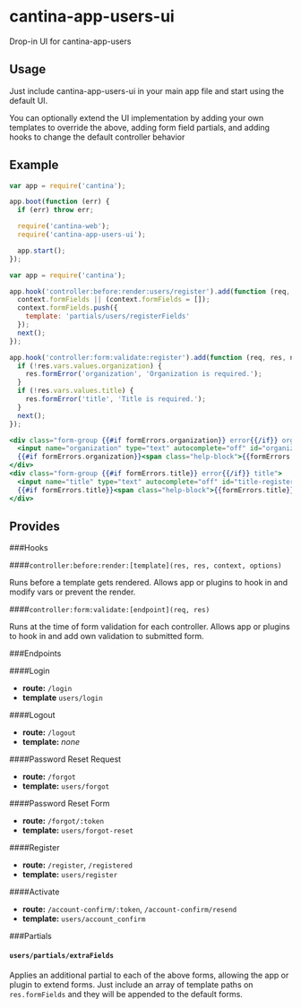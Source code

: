 cantina-app-users-ui
====================

Drop-in UI for cantina-app-users

Usage
------
Just include cantina-app-users-ui in your main app file and start using the
default UI.

You can optionally extend the UI implementation by adding your own templates
to override the above, adding form field partials, and adding hooks
to change the default controller behavior

Example
-------
```js
var app = require('cantina');

app.boot(function (err) {
  if (err) throw err;

  require('cantina-web');
  require('cantina-app-users-ui');

  app.start();
});
```

```js
var app = require('cantina');

app.hook('controller:before:render:users/register').add(function (req, res, context, options, next) {
  context.formFields || (context.formFields = []);
  context.formFields.push({
    template: 'partials/users/registerFields'
  });
  next();
});

app.hook('controller:form:validate:register').add(function (req, res, next) {
  if (!res.vars.values.organization) {
    res.formError('organization', 'Organization is required.');
  }
  if (!res.vars.values.title) {
    res.formError('title', 'Title is required.');
  }
  next();
});
```

```hbs
<div class="form-group {{#if formErrors.organization}} error{{/if}} organization">
  <input name="organization" type="text" autocomplete="off" id="organization-register" placeholder="Organization" class="form-control" value="{{values.organization}}">
  {{#if formErrors.organization}}<span class="help-block">{{formErrors.organization}}</span>{{/if}}
</div>
<div class="form-group {{#if formErrors.title}} error{{/if}} title">
  <input name="title" type="text" autocomplete="off" id="title-register" placeholder="Title" class="form-control" value="{{values.title}}">
  {{#if formErrors.title}}<span class="help-block">{{formErrors.title}}</span>{{/if}}
</div>
```

Provides
--------

###Hooks

####`controller:before:render:[template](res, res, context, options)`

Runs before a template gets rendered. Allows app or plugins to hook in and
modify vars or prevent the render.

####`controller:form:validate:[endpoint](req, res)`

Runs at the time of form validation for each controller. Allows app or plugins
to hook in and add own validation to submitted form.

###Endpoints

####Login

- **route:** `/login`
- **template** `users/login`

####Logout

- **route:** `/logout`
- **template:** *none*

####Password Reset Request

- **route:** `/forgot`
- **template:** `users/forgot`

####Password Reset Form

- **route:** `/forgot/:token`
- **template:** `users/forgot-reset`

####Register

- **route:** `/register`, `/registered`
- **template:** `users/register`

####Activate

- **route:** `/account-confirm/:token`, `/account-confirm/resend`
- **template:** `users/account_confirm`

###Partials

#### `users/partials/extraFields`

Applies an additional partial to each of the above forms, allowing the app or
plugin to extend forms. Just include an array of template paths on
`res.formFields` and they will be appended to the default forms.